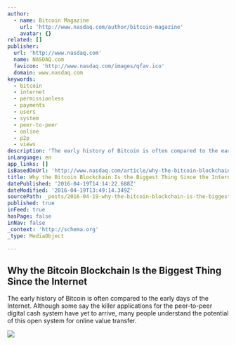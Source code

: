 ```yaml
---
author:
  - name: Bitcoin Magazine
    url: 'http://www.nasdaq.com/author/bitcoin-magazine'
    avatar: {}
related: []
publisher:
  url: 'http://www.nasdaq.com'
  name: NASDAQ.com
  favicon: 'http://www.nasdaq.com/images/qfav.ico'
  domain: www.nasdaq.com
keywords:
  - bitcoin
  - internet
  - permissionless
  - payments
  - users
  - system
  - peer-to-peer
  - online
  - p2p
  - views
description: 'The early history of Bitcoin is often compared to the early days of the Internet. Although some say the killer applications for the peer-to-peer digital cash system have yet to arrive, many people understand the potential of this open system for online value transfer.'
inLanguage: en
app_links: []
isBasedOnUrl: 'http://www.nasdaq.com/article/why-the-bitcoin-blockchain-is-the-biggest-thing-since-the-internet-cm608228'
title: Why the Bitcoin Blockchain Is the Biggest Thing Since the Internet
datePublished: '2016-04-19T14:14:22.688Z'
dateModified: '2016-04-19T13:49:14.349Z'
sourcePath: _posts/2016-04-19-why-the-bitcoin-blockchain-is-the-biggest-thing-since-the-in.md
published: true
inFeed: true
hasPage: false
inNav: false
_context: 'http://schema.org'
_type: MediaObject

---
```

<article style=""><h1>Why the Bitcoin Blockchain Is the Biggest Thing Since the Internet</h1><p>The early history of Bitcoin is often compared to the early days of the Internet. Although some say the killer applications for the peer-to-peer digital cash system have yet to arrive, many people understand the potential of this open system for online value transfer.</p><img src="http://www.nasdaq.com/reference/hiresphotos/news-photos/bitcoin/325x200/bitcoin03.jpg" /></article>